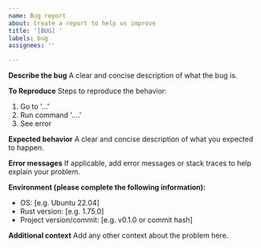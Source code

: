 ```yaml
---
name: Bug report
about: Create a report to help us improve
title: '[BUG] '
labels: bug
assignees: ''

---
```


**Describe the bug**
A clear and concise description of what the bug is.

**To Reproduce**
Steps to reproduce the behavior:
1. Go to '...'
2. Run command '....'
3. See error

**Expected behavior**
A clear and concise description of what you expected to happen.

**Error messages**
If applicable, add error messages or stack traces to help explain your problem.

**Environment (please complete the following information):**
 - OS: [e.g. Ubuntu 22.04]
 - Rust version: [e.g. 1.75.0]
 - Project version/commit: [e.g. v0.1.0 or commit hash]

**Additional context**
Add any other context about the problem here.